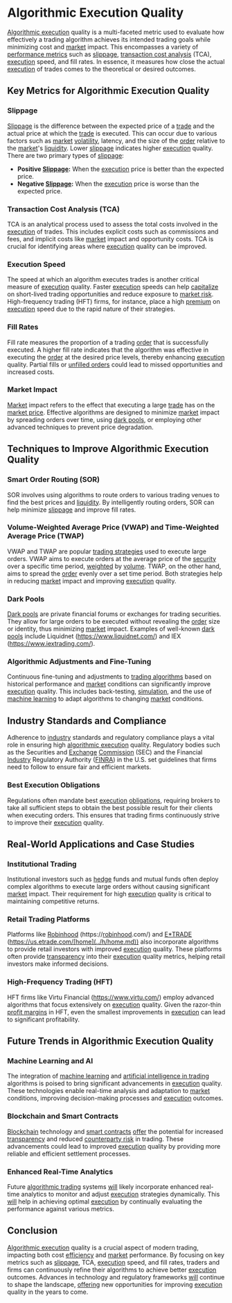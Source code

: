 # Algorithmic Execution Quality

[Algorithmic execution](../a/algorithmic_execution.md) quality is a multi-faceted metric used to evaluate how effectively a trading algorithm achieves its intended trading goals while minimizing cost and [market](../m/market.md) impact. This encompasses a variety of [performance metrics](../p/performance_metrics.md) such as [slippage](../s/slippage.md), [transaction cost analysis](../t/transaction_cost_analysis.md) (TCA), [execution](../e/execution.md) speed, and fill rates. In essence, it measures how close the actual [execution](../e/execution.md) of trades comes to the theoretical or desired outcomes.

## Key Metrics for Algorithmic Execution Quality

### Slippage

[Slippage](../s/slippage.md) is the difference between the expected price of a [trade](../t/trade.md) and the actual price at which the [trade](../t/trade.md) is executed. This can occur due to various factors such as [market](../m/market.md) [volatility](../v/volatility.md), latency, and the size of the [order](../o/order.md) relative to the [market](../m/market.md)'s [liquidity](../l/liquidity.md). Lower [slippage](../s/slippage.md) indicates higher [execution](../e/execution.md) quality. There are two primary types of [slippage](../s/slippage.md):

- **Positive [Slippage](../s/slippage.md):** When the [execution](../e/execution.md) price is better than the expected price.
- **Negative [Slippage](../s/slippage.md):** When the [execution](../e/execution.md) price is worse than the expected price.

### Transaction Cost Analysis (TCA)

TCA is an analytical process used to assess the total costs involved in the [execution](../e/execution.md) of trades. This includes explicit costs such as commissions and fees, and implicit costs like [market](../m/market.md) impact and opportunity costs. TCA is crucial for identifying areas where [execution](../e/execution.md) quality can be improved.

### Execution Speed

The speed at which an algorithm executes trades is another critical measure of [execution](../e/execution.md) quality. Faster [execution](../e/execution.md) speeds can help [capitalize](../c/capitalize.md) on short-lived trading opportunities and reduce exposure to [market risk](../m/market_risk.md). High-frequency trading (HFT) firms, for instance, place a high [premium](../p/premium.md) on [execution](../e/execution.md) speed due to the rapid nature of their strategies.

### Fill Rates

Fill rate measures the proportion of a trading [order](../o/order.md) that is successfully executed. A higher fill rate indicates that the algorithm was effective in executing the [order](../o/order.md) at the desired price levels, thereby enhancing [execution](../e/execution.md) quality. Partial fills or [unfilled orders](../u/unfilled_orders.md) could lead to missed opportunities and increased costs.

### Market Impact

[Market](../m/market.md) impact refers to the effect that executing a large [trade](../t/trade.md) has on the [market price](../m/market_price.md). Effective algorithms are designed to minimize [market](../m/market.md) impact by spreading orders over time, using [dark pools](../d/dark_pools.md), or employing other advanced techniques to prevent price degradation.

## Techniques to Improve Algorithmic Execution Quality

### Smart Order Routing (SOR)

SOR involves using algorithms to route orders to various trading venues to find the best prices and [liquidity](../l/liquidity.md). By intelligently routing orders, SOR can help minimize [slippage](../s/slippage.md) and improve fill rates.

### Volume-Weighted Average Price (VWAP) and Time-Weighted Average Price (TWAP)

VWAP and TWAP are popular [trading strategies](../t/trading_strategies.md) used to execute large orders. VWAP aims to execute orders at the average price of the [security](../s/security.md) over a specific time period, [weighted](../w/weighted.md) by [volume](../v/volume.md). TWAP, on the other hand, aims to spread the [order](../o/order.md) evenly over a set time period. Both strategies help in reducing [market](../m/market.md) impact and improving [execution](../e/execution.md) quality.

### Dark Pools

[Dark pools](../d/dark_pools.md) are private financial forums or exchanges for trading securities. They allow for large orders to be executed without revealing the [order](../o/order.md) size or identity, thus minimizing [market](../m/market.md) impact. Examples of well-known [dark pools](../d/dark_pools.md) include Liquidnet (https://www.liquidnet.com/) and IEX (https://www.iextrading.com/).

### Algorithmic Adjustments and Fine-Tuning

Continuous fine-tuning and adjustments to [trading algorithms](../t/trading_algorithms.md) based on historical performance and [market](../m/market.md) conditions can significantly improve [execution](../e/execution.md) quality. This includes back-testing, [simulation](../s/simulation_in_trading.md), and the use of [machine learning](../m/machine_learning.md) to adapt algorithms to changing [market](../m/market.md) conditions.

## Industry Standards and Compliance

Adherence to [industry](../i/industry.md) standards and regulatory compliance plays a vital role in ensuring high [algorithmic execution](../a/algorithmic_execution.md) quality. Regulatory bodies such as the Securities and [Exchange](../e/exchange.md) [Commission](../c/commission.md) (SEC) and the Financial [Industry](../i/industry.md) Regulatory Authority ([FINRA](../f/finra.md)) in the U.S. set guidelines that firms need to follow to ensure fair and efficient markets.

### Best Execution Obligations

Regulations often mandate best [execution](../e/execution.md) [obligations](../o/obligation.md), requiring brokers to take all sufficient steps to obtain the best possible result for their clients when executing orders. This ensures that trading firms continuously strive to improve their [execution](../e/execution.md) quality.

## Real-World Applications and Case Studies

### Institutional Trading

Institutional investors such as [hedge](../h/hedge.md) funds and mutual funds often deploy complex algorithms to execute large orders without causing significant [market](../m/market.md) impact. Their requirement for high [execution](../e/execution.md) quality is critical to maintaining competitive returns.

### Retail Trading Platforms

Platforms like [Robinhood](../r/robinhood.md) (https://[robinhood](../r/robinhood.md).com/) and [E*TRADE](../e/e_trade.md) (https://us.etrade.com/[home](../h/home.md)) also incorporate algorithms to provide retail investors with improved [execution](../e/execution.md) quality. These platforms often provide [transparency](../t/transparency.md) into their [execution](../e/execution.md) quality metrics, helping retail investors make informed decisions.

### High-Frequency Trading (HFT)

HFT firms like Virtu Financial (https://www.virtu.com/) employ advanced algorithms that focus extensively on [execution](../e/execution.md) quality. Given the razor-thin [profit margins](../p/profit_margins_in_trading.md) in HFT, even the smallest improvements in [execution](../e/execution.md) can lead to significant profitability.

## Future Trends in Algorithmic Execution Quality

### Machine Learning and AI

The integration of [machine learning](../m/machine_learning.md) and [artificial intelligence in trading](../a/artificial_intelligence_in_trading.md) algorithms is poised to bring significant advancements in [execution](../e/execution.md) quality. These technologies enable real-time analysis and adaptation to [market](../m/market.md) conditions, improving decision-making processes and [execution](../e/execution.md) outcomes.

### Blockchain and Smart Contracts

[Blockchain](../b/blockchain_in_trading.md) technology and [smart contracts](../s/smart_contracts_in_trading.md) [offer](../o/offer.md) the potential for increased [transparency](../t/transparency.md) and reduced [counterparty risk](../c/counterparty_risk.md) in trading. These advancements could lead to improved [execution](../e/execution.md) quality by providing more reliable and efficient settlement processes.

### Enhanced Real-Time Analytics

Future [algorithmic trading](../a/algorithmic_trading.md) systems [will](../w/will.md) likely incorporate enhanced real-time analytics to monitor and adjust [execution](../e/execution.md) strategies dynamically. This [will](../w/will.md) help in achieving optimal [execution](../e/execution.md) by continually evaluating the performance against various metrics.

## Conclusion

[Algorithmic execution](../a/algorithmic_execution.md) quality is a crucial aspect of modern trading, impacting both cost [efficiency](../e/efficiency.md) and [market](../m/market.md) performance. By focusing on key metrics such as [slippage](../s/slippage.md), TCA, [execution](../e/execution.md) speed, and fill rates, traders and firms can continuously refine their algorithms to achieve better [execution](../e/execution.md) outcomes. Advances in technology and regulatory frameworks [will](../w/will.md) continue to shape the landscape, [offering](../o/offering.md) new opportunities for improving [execution](../e/execution.md) quality in the years to come.